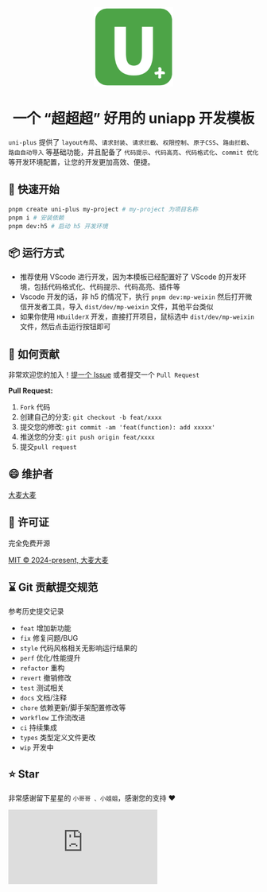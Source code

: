 <p align="center">
  <a href="https://github.com/DaMaiCoding/uni-plus">
    <img width="160" src="./src/static/local/logo.png">
  </a>
</p>

<h1 align="center">
  <b>一个 “超超超” 好用的 uniapp 开发模板</b>
</h1>

`uni-plus` 提供了 `layout布局`、`请求封装`、`请求拦截`、`权限控制`、`原子CSS`、`路由拦截`、`路由自动导入` 等基础功能，并且配备了 `代码提示`、`代码高亮`、`代码格式化`、`commit 优化` 等开发环境配置，让您的开发更加高效、便捷。

## 🎯 快速开始

```bash
pnpm create uni-plus my-project # my-project 为项目名称
pnpm i # 安装依赖
pnpm dev:h5 # 启动 h5 开发环境
```

## 📦 运行方式

- 推荐使用 VScode 进行开发，因为本模板已经配置好了 VScode 的开发环境，包括代码格式化、代码提示、代码高亮、插件等
- Vscode 开发的话，非 h5 的情况下，执行 `pnpm dev:mp-weixin` 然后打开微信开发者工具，导入 `dist/dev/mp-weixin` 文件，其他平台类似
- 如果你使用 `HBuilderX` 开发，直接打开项目，鼠标选中 `dist/dev/mp-weixin`文件，然后点击运行按钮即可

## 🤔 如何贡献

非常欢迎您的加入！[提一个 Issue](https://github.com/DaMaiCoding/uni-plus/issues) 或者提交一个 `Pull Request`

**Pull Request:**

1. `Fork` 代码
2. 创建自己的分支: `git checkout -b feat/xxxx`
3. 提交您的修改: `git commit -am 'feat(function): add xxxxx'`
4. 推送您的分支: `git push origin feat/xxxx`
5. 提交`pull request`

## 😄 维护者

[大麦大麦](https://github.com/DaMaiCoding)

## 📄 许可证

完全免费开源

[MIT © 2024-present, 大麦大麦](./LICENSE)

## ⌛ Git 贡献提交规范

参考历史提交记录

- `feat` 增加新功能
- `fix` 修复问题/BUG
- `style` 代码风格相关无影响运行结果的
- `perf` 优化/性能提升
- `refactor` 重构
- `revert` 撤销修改
- `test` 测试相关
- `docs` 文档/注释
- `chore` 依赖更新/脚手架配置修改等
- `workflow` 工作流改进
- `ci` 持续集成
- `types` 类型定义文件更改
- `wip` 开发中

## ⭐ Star

非常感谢留下星星的 `小哥哥 、小姐姐`，感谢您的支持 ❤

[![Stargazers repo roster for @DaMaiCoding/uni-plus](https://bytecrank.com/nastyox/reporoster/php/stargazersSVG.php?user=DaMaiCoding&repo=uni-plus)](https://github.com/DaMaiCoding/uni-plus/stargazers)
